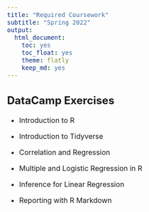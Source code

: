 ```yaml
---
title: "Required Coursework"
subtitle: "Spring 2022"
output: 
  html_document: 
    toc: yes
    toc_float: yes
    theme: flatly
    keep_md: yes
---
```

<style type="text/css">
  body{
  font-size: 12pt;
}
</style>




## DataCamp Exercises

- Introduction to R

- Introduction to Tidyverse

- Correlation and Regression

- Multiple and Logistic Regression in R

- Inference for Linear Regression

- Reporting with R Markdown


<!--

## Written Assignment

- [Written Assignment](\Slides_4000\Written_Assignment_Spring_2022.pdf) (Due on April 13, 2022 before class)

- [Answers](\Slides_4000\Answers_Assignment1.pdf)

## Computer Assignment

- [Computer Assignment](\Slides_4000\Individual Computer Assignment.pdf) (Due on May 4, 2022 before class)

- [Answers](\Slides_4000\Computer-Assignment.html)

## Final Group Project

- [Group Assignment](\Slides_4000\Group_Project_Questions.pdf) (Due on May 18, 2022 before final exam)

-->
